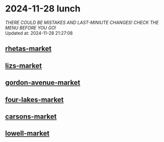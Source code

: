 # 2024-11-28 lunch  
*THERE COULD BE MISTAKES AND LAST-MINIUTE CHANGES! CHECK THE MENU BEFORE YOU GO!*  
Updated at: 2024-11-28 21:27:08  
## [rhetas-market](https://wisc-housingdining.nutrislice.com/menu/rhetas-market/lunch/2024-11-28)  
## [lizs-market](https://wisc-housingdining.nutrislice.com/menu/lizs-market/lunch/2024-11-28)  
## [gordon-avenue-market](https://wisc-housingdining.nutrislice.com/menu/gordon-avenue-market/lunch/2024-11-28)  
## [four-lakes-market](https://wisc-housingdining.nutrislice.com/menu/four-lakes-market/lunch/2024-11-28)  
## [carsons-market](https://wisc-housingdining.nutrislice.com/menu/carsons-market/lunch/2024-11-28)  
## [lowell-market](https://wisc-housingdining.nutrislice.com/menu/lowell-market/lunch/2024-11-28)  
  
